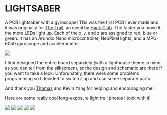 # LIGHTSABER

A PCB lightsaber with a gyroscope! This was the first PCB I ever made and it was originally for [The Trail](https://github.com/hackclub/the-trail), an event by [Hack Club](https://github.com/hackclub). The faster you move it, the more LEDs light up. Each of the x, y, and z are assigned to red, blue or green. It has an Arundio Nano microcontroller, NeoPixel lights, and a MPU-6050 gyroscope and accelerometer.

![](https://github.com/themagicfrog/lightsaber/blob/main/pcbphoto2.JPG)

I first designed the entire board separately (with a lighthouse theme in mind as you can tell from the silkscreen), so the design and schematic are there if you want to take a look. Unforunately, there were some problems programming so I decided to switch it up and use some separate parts.

And thank you [Thomas](https://github.com/serenityUX) and Kevin Yang for helping and encouraging me!


Here are some really cool long-exposure light trail photos I took with it!

![](https://github.com/themagicfrog/lightsaber/blob/main/demophotos/demophoto1.JPG)
![](https://github.com/themagicfrog/lightsaber/blob/main/demophoto2.JPG)
![](https://github.com/themagicfrog/lightsaber/blob/main/demophoto3.JPG)
![](https://github.com/themagicfrog/lightsaber/blob/main/demophoto4.JPG)
![](https://github.com/themagicfrog/lightsaber/blob/main/demophoto5.JPG)
